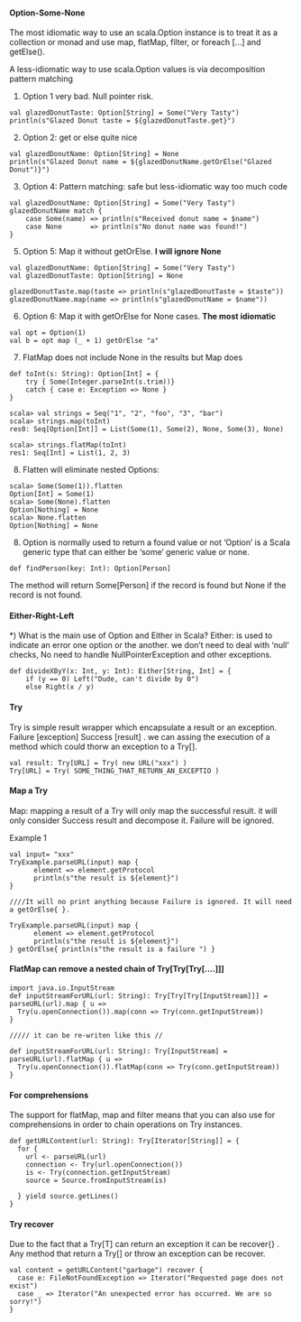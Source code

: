 #### Option-Some-None
The most idiomatic way to use an scala.Option instance is to treat it as a collection
or monad and use map, flatMap, filter, or foreach […] and getElse().

A less-idiomatic way to use scala.Option values is via decomposition pattern matching

1) Option 1 very bad. Null pointer risk.

```
val glazedDonutTaste: Option[String] = Some("Very Tasty")
println(s"Glazed Donut taste = ${glazedDonutTaste.get}")
```

2) Option 2: get or else quite nice 
```
val glazedDonutName: Option[String] = None
println(s"Glazed Donut name = ${glazedDonutName.getOrElse("Glazed Donut")}")
```

3) Option 4: Pattern matching: safe but less-idiomatic way too much code 

```
val glazedDonutName: Option[String] = Some("Very Tasty")
glazedDonutName match {
    case Some(name) => println(s"Received donut name = $name")
    case None       => println(s"No donut name was found!")
}
```


5) Option 5: Map it without getOrElse. **I will ignore None**

```
val glazedDonutName: Option[String] = Some("Very Tasty")
val glazedDonutTaste: Option[String] = None

glazedDonutTaste.map(taste => println(s"glazedDonutTaste = $taste"))
glazedDonutName.map(name => println(s"glazedDonutName = $name"))
```




6) Option 6: Map it with getOrElse for None cases. **The most idiomatic**

```
val opt = Option(1)
val b = opt map (_ + 1) getOrElse "a"
```
7) FlatMap does not include None in the results but Map does

```
def toInt(s: String): Option[Int] = {
    try { Some(Integer.parseInt(s.trim))} 
    catch { case e: Exception => None }
}

scala> val strings = Seq("1", "2", "foo", "3", "bar")
scala> strings.map(toInt)
res0: Seq[Option[Int]] = List(Some(1), Some(2), None, Some(3), None)

scala> strings.flatMap(toInt)
res1: Seq[Int] = List(1, 2, 3)
```



8) Flatten will eliminate nested Options:

```
scala> Some(Some(1)).flatten
Option[Int] = Some(1)
scala> Some(None).flatten
Option[Nothing] = None
scala> None.flatten
Option[Nothing] = None

```
8) Option is normally used to return a found value or not 
‘Option’ is a Scala generic type that can either be ‘some’ generic value or none.  

```
def findPerson(key: Int): Option[Person]  
```
The method will return Some[Person] if the record is found
but None if the record is not found.

#### Either-Right-Left


*) What is the main use of Option and Either in Scala? 
Either: is used to indicate an error one option or the another.
we don’t need to deal with ‘null’ checks, No need to handle NullPointerException and other exceptions.

```
def divideXByY(x: Int, y: Int): Either[String, Int] = {
    if (y == 0) Left("Dude, can't divide by 0")
    else Right(x / y)
```

#### Try

Try is  simple result wrapper which encapsulate a result or an exception.  Failure [exception] Success [result] .
we can assing the execution of a method which could thorw an exception to a Try[].

```
val result: Try[URL] = Try( new URL("xxx") )
Try[URL] = Try( SOME_THING_THAT_RETURN_AN_EXCEPTIO )
```



####  Map a Try 


Map: mapping a result of a Try will only map the successful result.
it will only consider Success result and decompose it.
Failure will be ignored.

Example 1
```
val input= "xxx" 
TryExample.parseURL(input) map {
      element => element.getProtocol
      println(s"the result is ${element}")
}

////It will no print anything because Failure is ignored. It will need a getOrElse{ }.

TryExample.parseURL(input) map {
      element => element.getProtocol
      println(s"the result is ${element}")
} getOrElse{ println(s"the result is a failure ") }

```



#### FlatMap can remove a nested chain of Try[Try[Try[....]]]

```
import java.io.InputStream
def inputStreamForURL(url: String): Try[Try[Try[InputStream]]] = parseURL(url).map { u =>
  Try(u.openConnection()).map(conn => Try(conn.getInputStream))
}

///// it can be re-writen like this //

def inputStreamForURL(url: String): Try[InputStream] = parseURL(url).flatMap { u =>
  Try(u.openConnection()).flatMap(conn => Try(conn.getInputStream))
}

```


#### For comprehensions

The support for flatMap, map and filter means that you can also use for comprehensions in order to chain
operations on Try instances.

```
def getURLContent(url: String): Try[Iterator[String]] = {
  for {
    url <- parseURL(url)
    connection <- Try(url.openConnection())
    is <- Try(connection.getInputStream)
    source = Source.fromInputStream(is)

  } yield source.getLines()
}
```

#### Try recover

Due to the fact that a Try[T] can return an exception it can be recover{} . Any method that return a Try[] or throw an exception can be recover.

```
val content = getURLContent("garbage") recover {
  case e: FileNotFoundException => Iterator("Requested page does not exist")
  case _ => Iterator("An unexpected error has occurred. We are so sorry!")
}
```





